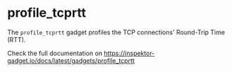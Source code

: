 # profile_tcprtt

The `profile_tcprtt` gadget profiles the TCP connections' Round-Trip Time (RTT).

Check the full documentation on https://inspektor-gadget.io/docs/latest/gadgets/profile_tcprtt
